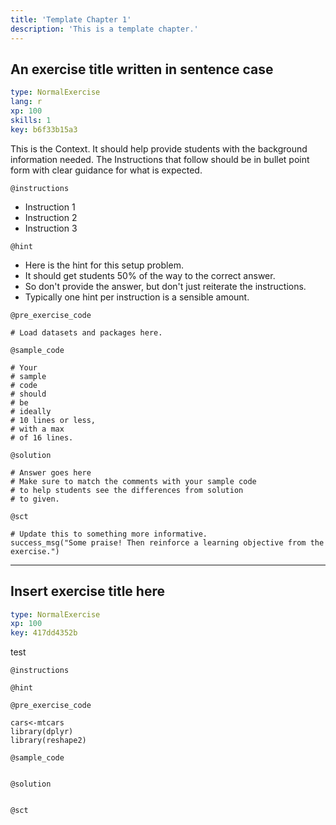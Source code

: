 ```yaml
---
title: 'Template Chapter 1'
description: 'This is a template chapter.'
---
```


## An exercise title written in sentence case

```yaml
type: NormalExercise 
lang: r
xp: 100 
skills: 1
key: b6f33b15a3   
```


This is the Context. It should help provide students with the background information needed.
The Instructions that follow should be in bullet point form with clear guidance for what is expected.


`@instructions`
- Instruction 1
- Instruction 2
- Instruction 3

`@hint`
- Here is the hint for this setup problem. 
- It should get students 50% of the way to the correct answer.
- So don't provide the answer, but don't just reiterate the instructions.
- Typically one hint per instruction is a sensible amount.

`@pre_exercise_code`

```{r}
# Load datasets and packages here.
```


`@sample_code`

```{r}
# Your
# sample
# code
# should
# be
# ideally
# 10 lines or less,
# with a max
# of 16 lines.
```


`@solution`

```{r}
# Answer goes here
# Make sure to match the comments with your sample code
# to help students see the differences from solution
# to given.
```


`@sct`

```{r}
# Update this to something more informative.
success_msg("Some praise! Then reinforce a learning objective from the exercise.")
```


---

## Insert exercise title here

```yaml
type: NormalExercise 
xp: 100 
key: 417dd4352b   
```


test


`@instructions`


`@hint`


`@pre_exercise_code`

```{r}
cars<-mtcars
library(dplyr)
library(reshape2)
```


`@sample_code`

```{r}

```


`@solution`

```{r}

```


`@sct`

```{r}

```



